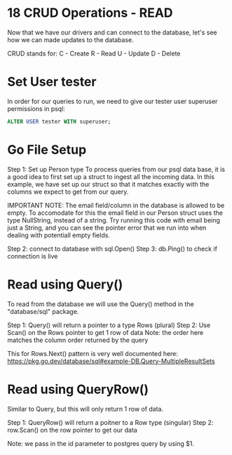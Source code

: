# 18 CRUD Operations - READ
Now that we have our drivers and can connect to the database, let's see how we can made updates to the database. 

CRUD stands for: 
C - Create
R - Read
U - Update
D - Delete

# Set User tester 
In order for our queries to run, we need to give our tester user superuser permissions in psql: 
```sql
ALTER USER tester WITH superuser;
```

# Go File Setup
Step 1: Set up Person type
To process queries from our psql data base, it is a good idea to first set up a struct to ingest all the incoming data. 
In this example, we have set up our struct so that it matches exactly with the columns we expect to get from our query. 

IMPORTANT NOTE: 
The email field/column in the database is allowed to be empty. 
To accomodate for this the email field in our Person struct uses the type NullString, instead of a string. 
Try running this code with email being just a String, and you can see the pointer error that we run into when dealing with potentiall empty fields. 

Step 2: connect to database with sql.Open()
Step 3: db.Ping() to check if connection is live

# Read using Query()
To read from the database we will use the Query() method in the "database/sql" package. 

Step 1: Query() will return a pointer to a type Rows (plural)
Step 2: Use Scan() on the Rows pointer to get 1 row of data
        Note: the order here matches the column order returned by the query

This for Rows.Next() pattern is very well documented here:
https://pkg.go.dev/database/sql#example-DB.Query-MultipleResultSets

# Read using QueryRow()
Similar to Query, but this will only return 1 row of data. 

Step 1: QueryRow() will return a poitner to a Row type (singular)
Step 2: row.Scan() on the row pointer to get our data

Note: we pass in the id parameter to postgres query by using $1. 

